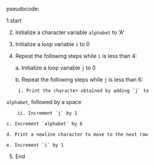 pseudocode:


1.start

2. Initialize a character variable `alphabet` to 'A'

3. Initialize a loop variable `i` to 0

4. Repeat the following steps while `i` is less than 4:

    a. Initialize a loop variable `j` to 0

    b. Repeat the following steps while `j` is less than 6:

        i. Print the character obtained by adding `j` to

 `alphabet`, followed by a space

        ii. Increment `j` by 1

    c. Increment `alphabet` by 6

    d. Print a newline character to move to the next row

    e. Increment `i` by 1

5. End
